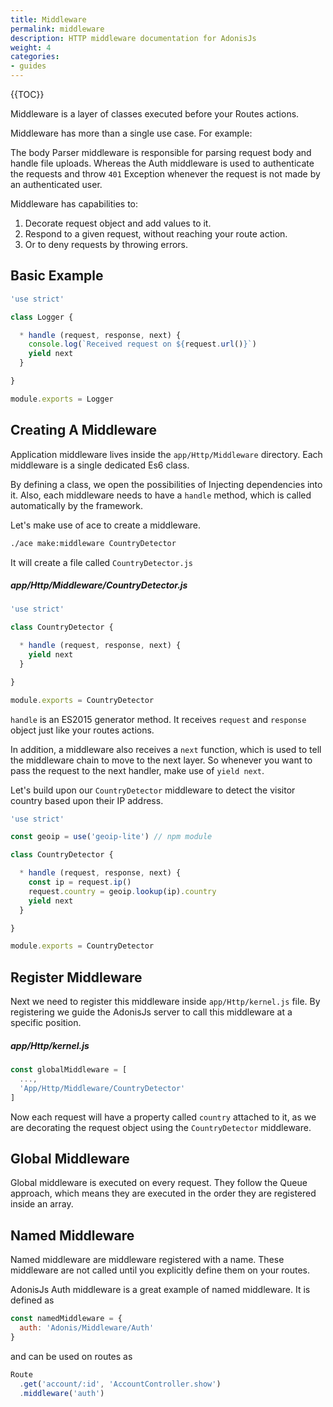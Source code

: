 ```yaml
---
title: Middleware
permalink: middleware
description: HTTP middleware documentation for AdonisJs
weight: 4
categories:
- guides
---
```


{{TOC}}

Middleware is a layer of classes executed before your Routes actions.

Middleware has more than a single use case. For example:

The body Parser middleware is responsible for parsing request body and handle file uploads. Whereas the Auth middleware is used to authenticate the requests and throw `401` Exception whenever the request is not made by an authenticated user.

Middleware has capabilities to:

1. Decorate request object and add values to it.
2. Respond to a given request, without reaching your route action.
3. Or to deny requests by throwing errors.

## Basic Example

```javascript
'use strict'

class Logger {

  * handle (request, response, next) {
    console.log(`Received request on ${request.url()}`)
    yield next
  }

}

module.exports = Logger
```

## Creating A Middleware

Application middleware lives inside the `app/Http/Middleware` directory. Each middleware is a single dedicated Es6 class.

By defining a class, we open the possibilities of Injecting dependencies into it. Also, each middleware needs to have a `handle` method, which is called automatically by the framework.

Let's make use of ace to create a middleware.

```bash
./ace make:middleware CountryDetector
```

It will create a file called `CountryDetector.js`

##### app/Http/Middleware/CountryDetector.js

```javascript
'use strict'

class CountryDetector {

  * handle (request, response, next) {
    yield next
  }

}

module.exports = CountryDetector
```

`handle` is an ES2015 generator method. It receives `request` and `response` object just like your routes actions.

In addition, a middleware also receives a `next` function, which is used to tell the middleware chain to move to the next layer. So whenever you want to pass the request to the next handler, make use of `yield next`.

Let's build upon our `CountryDetector` middleware to detect the visitor country based upon their IP address.

```javascript
'use strict'

const geoip = use('geoip-lite') // npm module

class CountryDetector {

  * handle (request, response, next) {
    const ip = request.ip()
    request.country = geoip.lookup(ip).country
    yield next
  }

}

module.exports = CountryDetector
```

## Register Middleware

Next we need to register this middleware inside `app/Http/kernel.js` file. By registering we guide the AdonisJs server to call this middleware at a specific position.

##### app/Http/kernel.js
```javascript
const globalMiddleware = [
  ...,
  'App/Http/Middleware/CountryDetector'
]
```

Now each request will have a property called `country` attached to it, as we are decorating the request object using the `CountryDetector` middleware.

## Global Middleware

Global middleware is executed on every request. They follow the Queue approach, which means they are executed in the order they are registered inside an array.

## Named Middleware

Named middleware are middleware registered with a name. These middleware are not called until you explicitly define them on your routes.

AdonisJs Auth middleware is a great example of named middleware. It is defined as 

```javascript
const namedMiddleware = {
  auth: 'Adonis/Middleware/Auth'
}
```

and can be used on routes as

```javascript
Route
  .get('account/:id', 'AccountController.show')
  .middleware('auth')
```